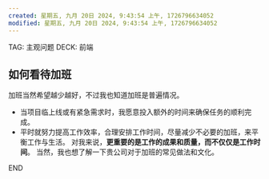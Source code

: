 ```yaml
---
created: 星期五, 九月 20日 2024, 9:43:54 上午, 1726796634052
modified: 星期五, 九月 20日 2024, 9:43:54 上午, 1726796634052
---
```


TAG: 主观问题
DECK: 前端
## 如何看待加班
加班当然希望越少越好，不过我也知道加班是普遍情况。
- 当项目临上线或有紧急需求时，我愿意投入额外的时间来确保任务的顺利完成。
- 平时就努力提高工作效率，合理安排工作时间，尽量减少不必要的加班，来平衡工作与生活。
对我来说，**更重要的是工作的成果和质量，而不仅仅是工作时间**。
当然，我也想了解一下贵公司对于加班的常见做法和文化。


END
<!--ID: 1727542779107-->
